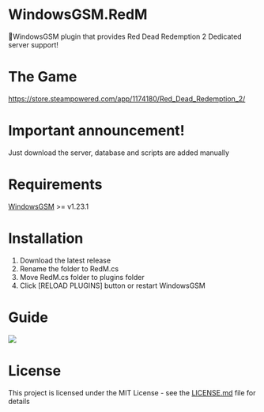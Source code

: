 # WindowsGSM.RedM
🧩WindowsGSM plugin that provides Red Dead Redemption 2 Dedicated server support!

# The Game
https://store.steampowered.com/app/1174180/Red_Dead_Redemption_2/

# Important announcement!
Just download the server, database and scripts are added manually

# Requirements
[WindowsGSM](https://github.com/WindowsGSM/WindowsGSM) >= v1.23.1

# Installation
  1. Download the latest release
  2. Rename the folder to RedM.cs
  3. Move RedM.cs folder to plugins folder
  4. Click [RELOAD PLUGINS] button or restart WindowsGSM
  
# Guide
<a href="https://forum.cfx.re/t/how-to-setup-a-redm-server/918850">
  <img src="https://github.com/IOxee/WindowsGSM.RedM/assets/48241519/fdad3093-aadb-440d-b9e6-01fc66baa183"></img>
</a>


# License
This project is licensed under the MIT License - see the <a href="https://github.com/IOxee/WindowsGSM.RedM/blob/main/LICENSE">LICENSE.md</a> file for details
